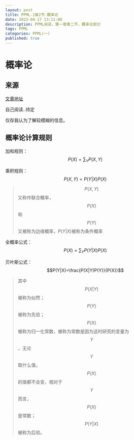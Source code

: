 ```yaml
---
layout: post
title: PPML-1章2节-概率论
date: 2023-04-17 13:11:00
description: PPML阅读，第一章第二节，概率论部分
tags: PPML
categories: PPML(一)
published: true
---
```


# 概率论

## 来源

[文章地址](https://zhuanlan.zhihu.com/p/430297225)

自己阅读..待定

仅存我认为了解较模糊的信息。

## 概率论计算规则

加和规则：$$P(X)=\sum_Y P(X,Y)$$

乘积规则：$$P(X,Y)=P(Y|X)P(X)$$

> $$P(X,Y)$$又称作联合概率，$$P(X)$$和$$P(Y)$$又被称为边缘概率，$P(Y|X)$被称为条件概率

全概率公式：$$P(X)=\sum_Y P(Y|X)P(X)$$

贝叶斯公式：$$P(Y|X)=\frac{P(X|Y)P(Y)}{P(X)}$$

> 其中$$P(X|Y)$$被称为似然；$$P(Y)$$被称为先验；$$P(X)$$被称为归一化常数，被称为常数是因为这时研究的变量为$$Y$$，无论$$Y$$取什么值，$$P(X)$$的值都不会变，相对于$$Y$$而言，$$P(X)$$是常数；$$P(Y|X)$$被称为后验。
